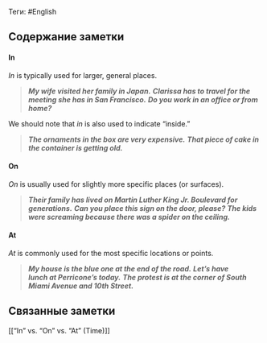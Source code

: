 Теги: #English 
## Содержание заметки
#### In
_In_ is typically used for larger, general places.

> ___My wife visited her family in Japan.___
> ___Clarissa has to travel for the meeting she has in San Francisco.___
> ___Do you work in an office or from home?___

We should note that _in_ is also used to indicate “inside.”

> ___The ornaments in the box are very expensive.___
> ___That piece of cake in the container is getting old.___

#### On
_On_ is usually used for slightly more specific places (or surfaces).

> ___Their family has lived on Martin Luther King Jr. Boulevard for generations.___
> ___Can you place this sign on the door, please?___
> ___The kids were screaming because there was a spider on the ceiling.___
#### At
 _At_ is commonly used for the most specific locations or points.
 
 > ___My house is the blue one at the end of the road.___
> ___Let’s have lunch at Perricone’s today.___
> ___The protest is at the corner of South Miami Avenue and 10th Street.___
## Связанные заметки
[[“In” vs. “On” vs. “At” (Time)]]